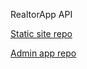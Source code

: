 RealtorApp API

[Static site repo](https://github.com/cpenarrieta/real-state-static)

[Admin app repo](https://github.com/cpenarrieta/real-state-app)
